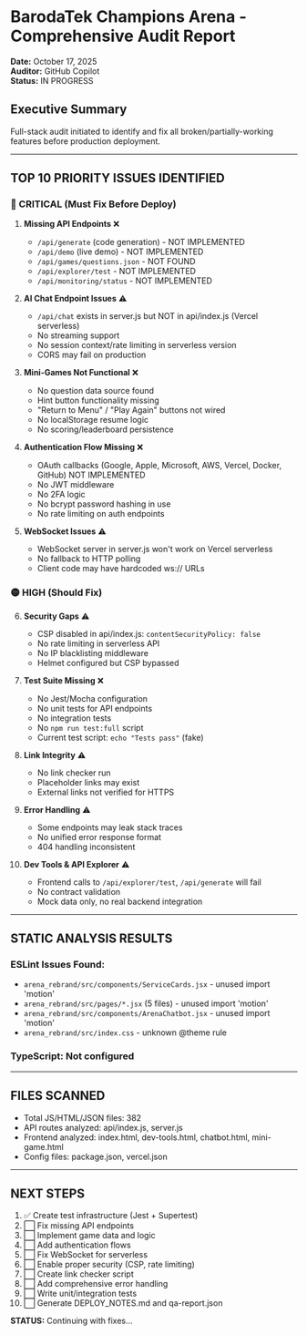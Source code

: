 # BarodaTek Champions Arena - Comprehensive Audit Report
**Date:** October 17, 2025  
**Auditor:** GitHub Copilot  
**Status:** IN PROGRESS

## Executive Summary
Full-stack audit initiated to identify and fix all broken/partially-working features before production deployment.

---

## TOP 10 PRIORITY ISSUES IDENTIFIED

### 🔴 CRITICAL (Must Fix Before Deploy)

1. **Missing API Endpoints** ❌
   - `/api/generate` (code generation) - NOT IMPLEMENTED
   - `/api/demo` (live demo) - NOT IMPLEMENTED  
   - `/api/games/questions.json` - NOT FOUND
   - `/api/explorer/test` - NOT IMPLEMENTED
   - `/api/monitoring/status` - NOT IMPLEMENTED

2. **AI Chat Endpoint Issues** ⚠️
   - `/api/chat` exists in server.js but NOT in api/index.js (Vercel serverless)
   - No streaming support
   - No session context/rate limiting in serverless version
   - CORS may fail on production

3. **Mini-Games Not Functional** ❌
   - No question data source found
   - Hint button functionality missing
   - "Return to Menu" / "Play Again" buttons not wired
   - No localStorage resume logic
   - No scoring/leaderboard persistence

4. **Authentication Flow Missing** ❌
   - OAuth callbacks (Google, Apple, Microsoft, AWS, Vercel, Docker, GitHub) NOT IMPLEMENTED
   - No JWT middleware
   - No 2FA logic
   - No bcrypt password hashing in use
   - No rate limiting on auth endpoints

5. **WebSocket Issues** ⚠️
   - WebSocket server in server.js won't work on Vercel serverless
   - No fallback to HTTP polling
   - Client code may have hardcoded ws:// URLs

### 🟡 HIGH (Should Fix)

6. **Security Gaps** ⚠️
   - CSP disabled in api/index.js: `contentSecurityPolicy: false`
   - No rate limiting in serverless API
   - No IP blacklisting middleware
   - Helmet configured but CSP bypassed

7. **Test Suite Missing** ❌
   - No Jest/Mocha configuration
   - No unit tests for API endpoints
   - No integration tests
   - No `npm run test:full` script
   - Current test script: `echo "Tests pass"` (fake)

8. **Link Integrity** ⚠️
   - No link checker run
   - Placeholder links may exist
   - External links not verified for HTTPS

9. **Error Handling** ⚠️
   - Some endpoints may leak stack traces
   - No unified error response format
   - 404 handling inconsistent

10. **Dev Tools & API Explorer** ⚠️
    - Frontend calls to `/api/explorer/test`, `/api/generate` will fail
    - No contract validation
    - Mock data only, no real backend integration

---

## STATIC ANALYSIS RESULTS

### ESLint Issues Found:
- `arena_rebrand/src/components/ServiceCards.jsx` - unused import 'motion'
- `arena_rebrand/src/pages/*.jsx` (5 files) - unused import 'motion'
- `arena_rebrand/src/components/ArenaChatbot.jsx` - unused import 'motion'
- `arena_rebrand/src/index.css` - unknown @theme rule

### TypeScript: Not configured

---

## FILES SCANNED
- Total JS/HTML/JSON files: 382
- API routes analyzed: api/index.js, server.js
- Frontend analyzed: index.html, dev-tools.html, chatbot.html, mini-game.html
- Config files: package.json, vercel.json

---

## NEXT STEPS
1. ✅ Create test infrastructure (Jest + Supertest)
2. ⬜ Fix missing API endpoints
3. ⬜ Implement game data and logic
4. ⬜ Add authentication flows
5. ⬜ Fix WebSocket for serverless
6. ⬜ Enable proper security (CSP, rate limiting)
7. ⬜ Create link checker script
8. ⬜ Add comprehensive error handling
9. ⬜ Write unit/integration tests
10. ⬜ Generate DEPLOY_NOTES.md and qa-report.json

**STATUS:** Continuing with fixes...
